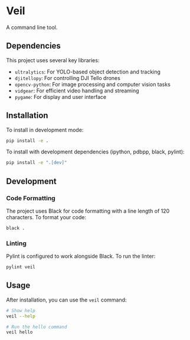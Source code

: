 # Veil

A command line tool.

## Dependencies

This project uses several key libraries:
- `ultralytics`: For YOLO-based object detection and tracking
- `djitellopy`: For controlling DJI Tello drones
- `opencv-python`: For image processing and computer vision tasks
- `vidgear`: For efficient video handling and streaming
- `pygame`: For display and user interface

## Installation

To install in development mode:

```bash
pip install -e .
```

To install with development dependencies (ipython, pdbpp, black, pylint):

```bash
pip install -e ".[dev]"
```

## Development

### Code Formatting

The project uses Black for code formatting with a line length of 120 characters. To format your code:

```bash
black .
```

### Linting

Pylint is configured to work alongside Black. To run the linter:

```bash
pylint veil
```

## Usage

After installation, you can use the `veil` command:

```bash
# Show help
veil --help

# Run the hello command
veil hello
``` 